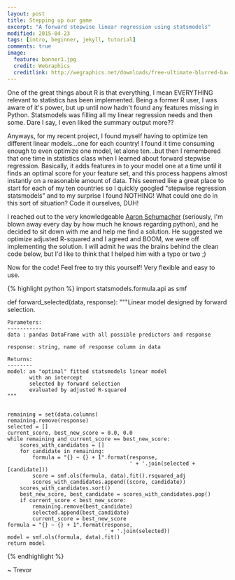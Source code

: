 ```yaml
---
layout: post
title: Stepping up our game
excerpt: "A forward stepwise linear regression using statsmodels"
modified: 2015-04-23
tags: [intro, beginner, jekyll, tutorial]
comments: true
image:
  feature: banner1.jpg
  credit: WeGraphics
  creditlink: http://wegraphics.net/downloads/free-ultimate-blurred-background-pack/
---
```


One of the great things about R is that everything, I mean EVERYTHING relevant to statistics has been implemented.  Being a former R user, I was aware of it's power, but up until now hadn't found any features missing in Python.  Statsmodels was filling all my linear regression needs and then some.  Dare I say, I even liked the summary output more??

Anyways, for my recent project, I found myself having to optimize ten
different linear models...one for each country!  I found it time consuming enough to even optimize one model, let alone ten...but then I remembered that one time in statistics class when I learned about forward stepwise regression.  Basically, it adds features in to your model one at a time until it finds an optimal score for your feature set, and this process happens almost instantly on a reasonable amount
 of data.  This seemed like a great place to start for each of my ten countries
so I quickly googled "stepwise regression statsmodels" and to my surprise I found NOTHING!  What could one do in this sort of situation?  Code it ourselves, DUH!

I reached out to the very knowledgeable [Aaron Schumacher][1] (seriously, I'm blown away every day by how much he knows regarding python), and he decided to sit down with me and help me find a solution.  He suggested we optimize adjusted R-squared and I agreed and BOOM, we were off implementing the solution.  I will admit he was the  brains behind the clean code below, but I'd like to think that I helped him with a typo or two ;)

Now for the code!  Feel free to try this yourself!  Very flexible and easy to use.


{% highlight python %}
import statsmodels.formula.api as smf

def forward_selected(data, response):
    """Linear model designed by forward selection.

    Parameters:
    -----------
    data : pandas DataFrame with all possible predictors and response

    response: string, name of response column in data

    Returns:
    --------
    model: an "optimal" fitted statsmodels linear model
           with an intercept
           selected by forward selection
           evaluated by adjusted R-squared
    """


    remaining = set(data.columns)
    remaining.remove(response)
    selected = []
    current_score, best_new_score = 0.0, 0.0
    while remaining and current_score == best_new_score:
        scores_with_candidates = []
        for candidate in remaining:
            formula = "{} ~ {} + 1".format(response,
                                           ' + '.join(selected + [candidate]))
            score = smf.ols(formula, data).fit().rsquared_adj
            scores_with_candidates.append((score, candidate))
        scores_with_candidates.sort()
        best_new_score, best_candidate = scores_with_candidates.pop()
        if current_score < best_new_score:
            remaining.remove(best_candidate)
            selected.append(best_candidate)
            current_score = best_new_score
    formula = "{} ~ {} + 1".format(response,
                                   ' + '.join(selected))
    model = smf.ols(formula, data).fit()
    return model
{% endhighlight %}

~ Trevor

[1]: http://http://planspace.org/
